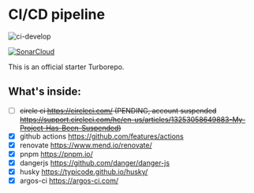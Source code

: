 # CI/CD pipeline

![ci-develop](https://github.com/github/docs/actions/workflows/ci.yml/badge.svg?branch=develop)

[![SonarCloud](https://sonarcloud.io/images/project_badges/sonarcloud-orange.svg)](https://sonarcloud.io/summary/new_code?id=natserract_frontend-automation)

This is an official starter Turborepo.

## What's inside:

- [ ] <del>circle ci https://circleci.com/ (PENDING, account suspended https://support.circleci.com/hc/en-us/articles/13253058649883-My-Project-Has-Been-Suspended)</del>
- [x] github actions https://github.com/features/actions
- [x] renovate https://www.mend.io/renovate/
- [x] pnpm https://pnpm.io/
- [x] dangerjs https://github.com/danger/danger-js
- [x] husky https://typicode.github.io/husky/
- [x] argos-ci https://argos-ci.com/
